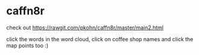 # caffn8r

check out https://rawgit.com/pkohn/caffn8r/master/main2.html

click the words in the word cloud, click on coffee shop names and click the map points too :)



